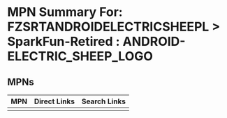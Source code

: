 



# MPN Summary For: FZSRTANDROIDELECTRICSHEEPL > SparkFun-Retired : ANDROID-ELECTRIC_SHEEP_LOGO

## MPNs
  

|MPN|Direct Links|Search Links|
| :--- | :--- | :--- |
||||
